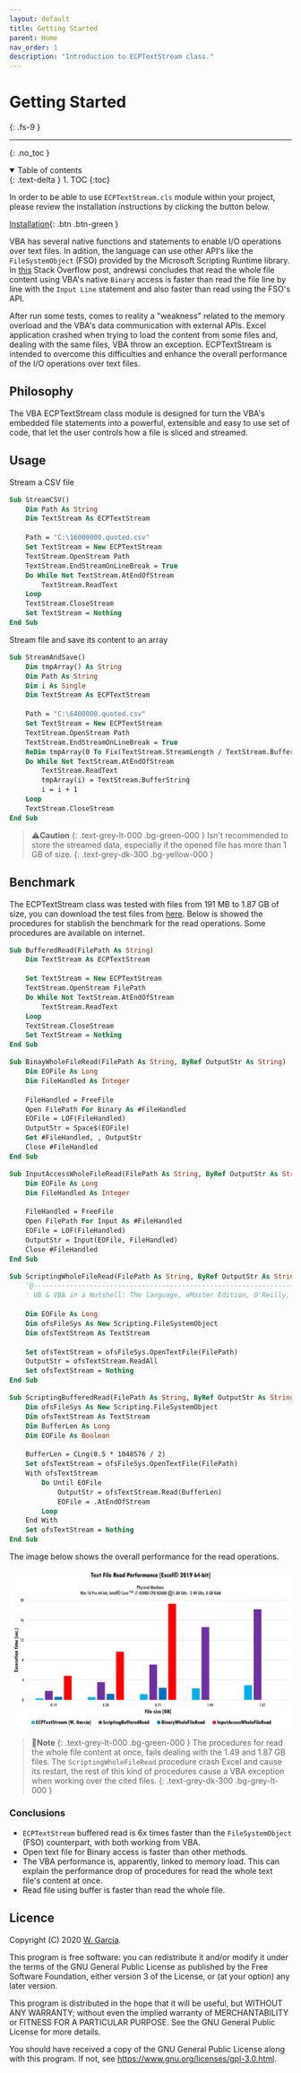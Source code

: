 ```yaml
---
layout: default
title: Getting Started
parent: Home
nav_order: 1
description: "Introduction to ECPTextStream class."
---
```


# Getting Started
{: .fs-9 }

---

{: .no_toc }

<details open markdown="block">
  <summary>
    Table of contents
  </summary>
  {: .text-delta }
1. TOC
{:toc}
</details>

In order to be able to use `ECPTextStream.cls` module within your project, please review the installation instructions by clicking the button below.

[Installation](https://ws-garcia.github.io/ECPTextStream/home/installation.html){: .btn .btn-green }

VBA has several native functions and statements to enable I/O operations over text files. In adition, the language can use other API's like the `FileSystemObject` (FSO) provided by the Microsoft Scripting Runtime library. In [this](https://stackoverflow.com/questions/1376756/what-is-a-superfast-way-to-read-large-files-line-by-line-in-vba/27674729#27674729) Stack Overflow post, andrewsi concludes that read the whole file content using VBA's native `Binary` access is faster than read the file line by line with the `Input Line` statement and also faster than read using the FSO's API.

After run some tests, comes to reality a "weakness" related to the memory overload and the VBA's data communication with external APIs. Excel application crashed when trying to load the content from some files and, dealing with the same files, VBA throw an exception. ECPTextStream is intended to overcome this difficulties and enhance the overall performance of the I/O operations over text files.

## Philosophy

The VBA ECPTextStream class module is designed for turn the VBA's embedded file statements into a powerful, extensible and easy to use set of code, that let the user controls how a file is sliced and streamed.

## Usage

Stream a CSV file

```vb
Sub StreamCSV()
    Dim Path As String
    Dim TextStream As ECPTextStream
    
    Path = "C:\16000000.quoted.csv"
    Set TextStream = New ECPTextStream
    TextStream.OpenStream Path
    TextStream.EndStreamOnLineBreak = True
    Do While Not TextStream.AtEndOfStream
        TextStream.ReadText
    Loop
    TextStream.CloseStream
    Set TextStream = Nothing
End Sub
```

Stream file and save its content to an array

```vb
Sub StreamAndSave()
    Dim tmpArray() As String
    Dim Path As String
    Dim i As Single
    Dim TextStream As ECPTextStream
    
    Path = "C:\6400000.quoted.csv"
    Set TextStream = New ECPTextStream
    TextStream.OpenStream Path
    TextStream.EndStreamOnLineBreak = True
    ReDim tmpArray(0 To Fix(TextStream.StreamLength / TextStream.BufferLen) + 1)
    Do While Not TextStream.AtEndOfStream
        TextStream.ReadText
        tmpArray(i) = TextStream.BufferString
        i = i + 1
    Loop
    TextStream.CloseStream
End Sub
```

>⚠️**Caution**
>{: .text-grey-lt-000 .bg-green-000 }
>Isn't recommended to store the streamed data, especially if the opened file has more than 1 GB of size.
{: .text-grey-dk-300 .bg-yellow-000 }

## Benchmark

The ECPTextStream class was tested with files from 191 MB to 1.87 GB of size, you can download the test files from [here](https://github.com/ws-garcia/ECPTextStream/raw/main/test-assets/BigTextFiles.zip). Below is showed the procedures for stablish the benchmark for the read operations. Some procedures are available on internet.

```vb
Sub BufferedRead(FilePath As String)
    Dim TextStream As ECPTextStream
    
    Set TextStream = New ECPTextStream
    TextStream.OpenStream FilePath
    Do While Not TextStream.AtEndOfStream
        TextStream.ReadText
    Loop
    TextStream.CloseStream
    Set TextStream = Nothing
End Sub
```

```vb
Sub BinayWholeFileRead(FilePath As String, ByRef OutputStr As String)
    Dim EOFile As Long
    Dim FileHandled As Integer
    
    FileHandled = FreeFile
    Open FilePath For Binary As #FileHandled
    EOFile = LOF(FileHandled)
    OutputStr = Space$(EOFile)
    Get #FileHandled, , OutputStr
    Close #FileHandled
End Sub
```

```vb
Sub InputAccessWholeFileRead(FilePath As String, ByRef OutputStr As String)
    Dim EOFile As Long
    Dim FileHandled As Integer
    
    FileHandled = FreeFile
    Open FilePath For Input As #FileHandled
    EOFile = LOF(FileHandled)
    OutputStr = Input(EOFile, FileHandled)
    Close #FileHandled
End Sub
```

```vb
Sub ScriptingWholeFileRead(FilePath As String, ByRef OutputStr As String)
    '@--------------------------------------------------------------------------
    ' VB & VBA in a Nutshell: The language, eMaster Edition, O'Reilly, 2000, Paul Lomax
	 
    Dim EOFile As Long
    Dim ofsFileSys As New Scripting.FileSystemObject
    Dim ofsTextStream As TextStream
    
    Set ofsTextStream = ofsFileSys.OpenTextFile(FilePath)
    OutputStr = ofsTextStream.ReadAll
    Set ofsTextStream = Nothing
End Sub
```

```vb
Sub ScriptingBufferedRead(FilePath As String, ByRef OutputStr As String)
    Dim ofsFileSys As New Scripting.FileSystemObject
    Dim ofsTextStream As TextStream
    Dim BufferLen As Long
    Dim EOFile As Boolean
    
    BufferLen = CLng(0.5 * 1048576 / 2)
    Set ofsTextStream = ofsFileSys.OpenTextFile(FilePath)
    With ofsTextStream
        Do Until EOFile
            OutputStr = ofsTextStream.Read(BufferLen)
            EOFile = .AtEndOfStream
        Loop
    End With
    Set ofsTextStream = Nothing
End Sub
```

The image below shows the overall performance for the read operations.

![TextRead-Benchmark](TextRead-Benchmark.png)

>📝**Note**
>{: .text-grey-lt-000 .bg-green-000 }
>The procedures for read the whole file content at once, fails dealing with the 1.49 and 1.87 GB files. The `ScriptingWholeFileRead` procedure crash Excel and cause its restart, the rest of this kind of procedures cause a VBA exception when working over the cited files.
{: .text-grey-dk-300 .bg-grey-lt-000 }

### Conclusions

- `ECPTextStream` buffered read is 6x times faster than the `FileSystemObject` (FSO) counterpart, with both working from VBA.
- Open text file for Binary access is faster than other methods.
- The VBA performance is, apparently, linked to memory load. This can explain the performance drop of procedures for read the whole text file's content at once.
- Read file using buffer is faster than read the whole file.

## Licence

Copyright (C) 2020  [W. García](https://github.com/ws-garcia/).

This program is free software: you can redistribute it and/or modify it under the terms of the GNU General Public License as published by the Free Software Foundation, either version 3 of the License, or (at your option) any later version.

This program is distributed in the hope that it will be useful, but WITHOUT ANY WARRANTY; without even the implied warranty of MERCHANTABILITY or FITNESS FOR A PARTICULAR PURPOSE.  See the GNU General Public License for more details.

You should have received a copy of the GNU General Public License along with this program.  If not, see <https://www.gnu.org/licenses/gpl-3.0.html>.
